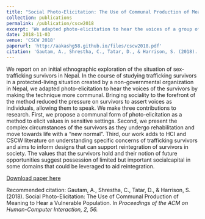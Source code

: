 ```yaml
---
title: "Social Photo-Elicitation: The Use of Communal Production of Meaning to Hear a Vulnerable Population"
collection: publications
permalink: /publication/cscw2018
excerpt: 'We adapted photo-elicitation to hear the voices of a group of sex-trafficking survivors, making the technique more communal.'
date: 2018-11-03
venue: 'CSCW 2018'
paperurl: 'http://aakashg58.github.io/files/cscw2018.pdf'
citation: 'Gautam, A., Shrestha, C., Tatar, D., & Harrison, S. (2018). Social Photo-Elicitation: The Use of Communal Production of Meaning to Hear a Vulnerable Population. In <i>Proceedings of the ACM on Human-Computer Interaction, 2<i>, 56.'
---
```

We report on an initial ethnographic exploration of the situation of sex-trafficking survivors in Nepal. In the course of studying trafficking survivors in a protected-living situation created by a non-governmental organization in Nepal, we adapted photo-elicitation to hear the voices of the survivors by making the technique more communal. Bringing sociality to the forefront of the method reduced the pressure on survivors to assert voices as individuals, allowing them to speak. We make three contributions to research. First, we propose a communal form of photo-elicitation as a method to elicit values in sensitive settings. Second, we present the complex circumstances of the survivors as they undergo rehabilitation and move towards life with a “new normal”. Third, our work adds to HCI and CSCW literature on understanding specific concerns of trafficking survivors and aims to inform designs that can support reintegration of survivors in society. The values that the survivors hold and their notion of future opportunities suggest possession of limited but important socialcapital in some domains that could be leveraged to aid reintegration.

[Download paper here](http://aakashg58.github.io/files/cscw2018.pdf)

Recommended citation: Gautam, A., Shrestha, C., Tatar, D., & Harrison, S. (2018). Social Photo-Elicitation: The Use of Communal Production of Meaning to Hear a Vulnerable Population. In <i>Proceedings of the ACM on Human-Computer Interaction, 2<i>, 56.
